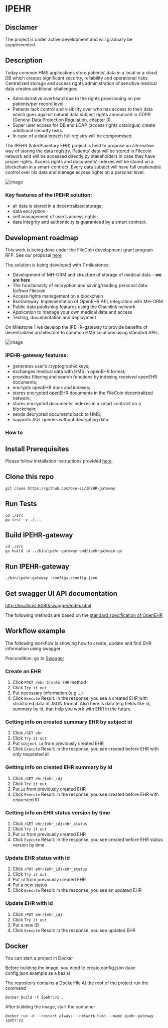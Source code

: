 # IPEHR

## Disclamer

The project is under active development and will gradually be supplemented.

## Description

Today common HMS applications store patients’ data in a local or a cloud DB which creates significant security, reliability and operational risks. Centralized storage and access rights administration of sensitive medical data creates additional challenges:

-	Administrative overheard due to the rights provisioning on per patients/per record level.
-	Patients lack control and visibility over who has access to their data which goes against natural data subject rights announced in GDPR (General Data Protection Regulation, chapter 3).
-	Super user access for DB and LDAP (access rights catalogue) create additional security risks.
-	In case of a data breach full registry will be compromised.

The IPEHR (InterPlanetary EHR) project is held to propose an alternative way of storing the data registry. Patients’ data will be stored in Filecoin network and will be accessed directly by stakeholders in case they have proper rights. Access rights and documents’ indexes will be stored on a blockchain in a smart-contract. Every data subject will have full unalienable control over his data and manage access rights on a personal level.

![image](https://user-images.githubusercontent.com/98888366/170699014-2ff3cec6-913b-4b4f-85f0-63899382ff24.png)

### Key features of the IPEHR solution:

- all data is stored in a decentralized storage;
- data encryption;
- self management of user’s access rights;
- data integrity and authenticity is guaranteed by a smart contract.

## Development roadmap

This work is being done under the FileCoin development grant program RFP. See our proposal [here](https://github.com/filecoin-project/devgrants/issues/418)

The solution is being developed with 7 milestones:
* Development of MH-ORM and structure of storage of medical data - **we are here**
* The functionality of encryption and saving/reading personal data to/from Filecoin
* Access rights management on a blockchain
* BsnGateway. Implementation of OpenEHR API, integration with MH-ORM
* Public data publishing features using the Chainlink network
* Application to manage your own medical data and access
* Testing, documentation and deployment

On Milestone 1 we develop the IPEHR-gateway to provide benefits of decentralized architecture to common HMS solutions using standard APIs.
 
![image](https://user-images.githubusercontent.com/98888366/170698968-56ee7efe-e882-4236-b170-e9680ea12135.png)

### IPEHR-gateway features:

- generates user’s cryptographic keys;
- exchanges medical data with HMS in openEHR format;
- provides filtering and search functions by indexing received openEHR documents;
- encrypts openEHR docs and indexes;
- stores encrypted openEHR documents in the FileCoin decentralized network;
- stores encrypted documents’ indexes in a smart contract on a blockchain;
- sends decrypted documents back to HMS;
- supports AQL queries without decrypting data.

### How to

## Install Prerequisites

Please follow installation instructions provided [here](https://go.dev/doc/install).

## Clone this repo

```
git clone https://github.com/bsn-si/IPEHR-gateway
```

## Run Tests

```
cd ./src
go test -v ./...
```

## Build IPEHR-gateway

```
cd ./src
go build -o ../bin/ipehr-gateway cmd/ipehrgw/main.go
```

## Run IPEHR-gateway

```
./bin/ipehr-gateway -config=./config.json
```

## Get swagger UI API documentation

<http://localhost:8080/swagger/index.html>

The following methods are based on the [standard specification of OpenEHR](https://specifications.openehr.org/releases/ITS-REST/Release-1.0.2/ehr.html)

## Workflow example

The following workflow is showing how to create, update and find EHR information using swagger

Precondition: go to [Swagger](http://localhost:8080/swagger/index.html)

### Create an EHR
1. Click `POST /ehr Create EHR` method
1. Click `Try it out`
1. Put necessary information (e.g ...)
1. Click `Execute`
Result: in the response, you see a created EHR with structured data in JSON format. Also here is data (e.g fields like id, summary by id, that help you work with EHR in the future. 

### Getting info on created summary EHR by subject id
1. Click `/GET ehr`
1. Click `Try it out`
1. Put `subject id` from previously created EHR
1. Click `Execute`
Result: in the response, you see created before EHR with only requested id

### Getting info on created EHR summary by id
1. Click `/GET ehr/{ehr_id}`
1. Click `Try it out`
1. Put `id` from previously created EHR
1. Click `Execute`
Result: in the response, you see created before EHR with requested ID

### Getting info on EHR status version by time
1. Click `/GET ehr/{ehr_id}/ehr_status`
1. Click `Try it out`
1. Put `id` from previously created EHR
1. Click `Execute`
Result: in the response, you see created before EHR status version by time

### Update EHR status with id
1. Click `/PUT ehr/{ehr_id}/ehr_status`
1. Click `Try it out`
1. Put `id` from previously created EHR
1. Put a new status
1. Click `Execute`
Result: in the response, you see an updated EHR

### Update EHR with id
1. Click `/PUT ehr/{ehr_id}`
1. Click `Try it out`
1. Put a new ID
1. Click `Execute`
Result: in the response, you see updated EHR

## Docker
You can start a project in Docker

Before building the image, you need to create config.json (take config.json.example as a basis)

The repository contains a Dockerfile
At the root of the project run the command 
```
docker build -t ipehr:v1 .
```

After building the image, start the container
```
docker run -d --restart always --network host --name ipehr-gateway ipehr:v1
```

